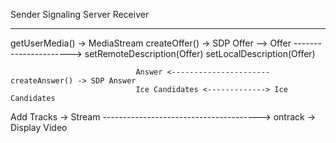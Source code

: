 Sender                         Signaling Server                    Receiver
------                         ----------------                    --------
getUserMedia() -> MediaStream
createOffer() -> SDP Offer  -->  Offer ----------------------> setRemoteDescription(Offer)
setLocalDescription(Offer)

                                Answer <---------------------- createAnswer() -> SDP Answer
                                Ice Candidates <-------------> Ice Candidates

Add Tracks -> Stream ---------------------------------------> ontrack -> Display Video
